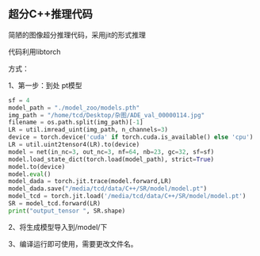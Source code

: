 ## 超分C++推理代码

简陋的图像超分推理代码，采用jit的形式推理

代码利用libtorch

方式：

1、第一步：到处 pt模型

```python
sf = 4
model_path = "./model_zoo/models.pth"
img_path = "/home/tcd/Desktop/杂图/ADE_val_00000114.jpg"
filename = os.path.split(img_path)[-1]
LR = util.imread_uint(img_path, n_channels=3)
device = torch.device('cuda' if torch.cuda.is_available() else 'cpu')
LR = util.uint2tensor4(LR).to(device)
model = net(in_nc=3, out_nc=3, nf=64, nb=23, gc=32, sf=sf)
model.load_state_dict(torch.load(model_path), strict=True)
model.to(device)
model.eval()
model_dada = torch.jit.trace(model.forward,LR)
model_dada.save("/media/tcd/data/C++/SR/model/model.pt")
model_tcd = torch.jit.load('/media/tcd/data/C++/SR/model/model.pt')
SR = model_tcd.forward(LR)
print("output_tensor ", SR.shape)
```

2、将生成模型导入到/model/下

3、编译运行即可使用，需要更改文件名。
